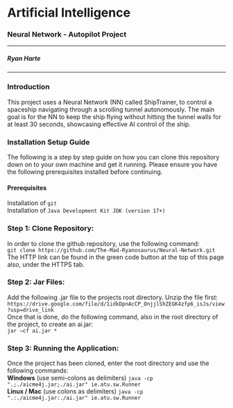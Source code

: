 # **Artificial Intelligence**

### Neural Network - Autopilot Project

---

##### Ryan Harte

---

### **Introduction**

This project uses a Neural Network (NN) called ShipTrainer, to control a spaceship navigating through a scrolling tunnel autonomously. The main goal is for the NN to keep the ship flying without hitting the tunnel walls for at least 30 seconds, showcasing effective AI control of the ship.

### **Installation Setup Guide**

The following is a step by step guide on how you can clone this repository down on to your own machine and get it running. Please ensure you have the following prerequisites installed before continuing.

#### **Prerequisites**

Installation of `git` <br>
Installation of `Java Development Kit JDK (version 17+)`<br>

### **Step 1: Clone Repository:**

In order to clone the github repository, use the following command:<br>
`git clone https://github.com/The-Mad-Ryanosaurus/Neural-Network.git`<br>
The HTTP link can be found in the green code button at the top of this page also, under the HTTPS tab.

### **Step 2: Jar Files:**

Add the following .jar file to the projects root directory. Unzip the file first:
`https://drive.google.com/file/d/1idkDpnAcCP_OnjjlShZEGK4zfp6_isJs/view?usp=drive_link`
<br>
Once that is done, do the following command, also in the root directory of the project, to create an ai.jar:<br>
`jar –cf ai.jar *`
<br>

### **Step 3: Running the Application:**

Once the project has been cloned, enter the root directory and use the following commands:<br>
**Windows** (use semi-colons as delimiters)
`java -cp ".;./aicme4j.jar;./ai.jar" ie.atu.sw.Runner`
<br>
**Linux / Mac** (use colons as delimiters)
`java -cp ".:./aicme4j.jar:./ai.jar" ie.atu.sw.Runner`
